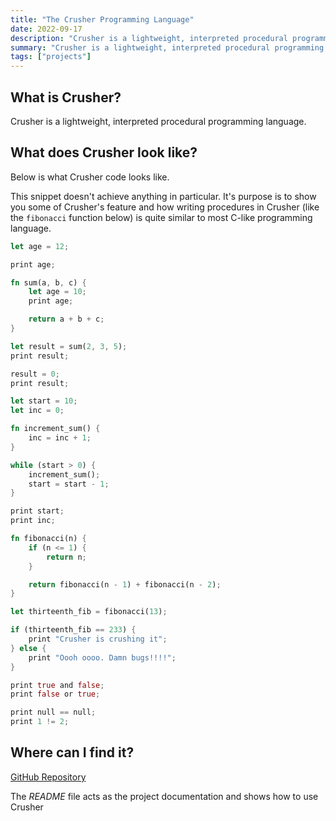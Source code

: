 ```yaml
---
title: "The Crusher Programming Language"
date: 2022-09-17
description: "Crusher is a lightweight, interpreted procedural programming language."
summary: "Crusher is a lightweight, interpreted procedural programming language."
tags: ["projects"]
---
```


## What is Crusher?

Crusher is a lightweight, interpreted procedural programming language.

## What does Crusher look like?

Below is what Crusher code looks like.

This snippet doesn't achieve anything in particular.
It's purpose is to show you some of Crusher's feature and how writing procedures in Crusher (like the `fibonacci` function below) is quite similar to most C-like programming language.

```rust
let age = 12;

print age;

fn sum(a, b, c) {
    let age = 10;
    print age;

    return a + b + c;
}

let result = sum(2, 3, 5);
print result;

result = 0;
print result;

let start = 10;
let inc = 0;

fn increment_sum() {
    inc = inc + 1;
}

while (start > 0) {
    increment_sum();
    start = start - 1;
}

print start;
print inc;

fn fibonacci(n) {
    if (n <= 1) {
        return n;
    }

    return fibonacci(n - 1) + fibonacci(n - 2);
}

let thirteenth_fib = fibonacci(13);

if (thirteenth_fib == 233) {
    print "Crusher is crushing it";
} else {
    print "Oooh oooo. Damn bugs!!!!";
}

print true and false;
print false or true;

print null == null;
print 1 != 2;
```

## Where can I find it?
[GitHub Repository](https://github.com/Oyekunle-Mark/crusher_lang)

The *README* file acts as the project documentation and shows how to use Crusher
